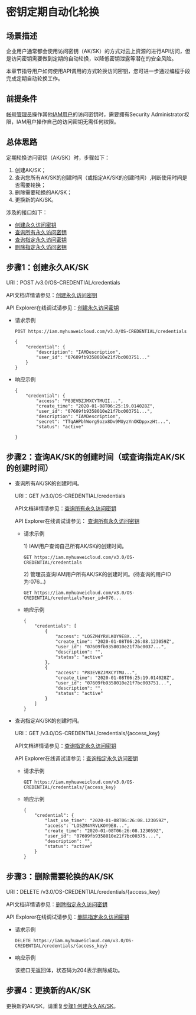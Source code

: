 # 密钥定期自动化轮换<a name="iam_20_0002"></a>

## 场景描述<a name="section19916102875420"></a>

企业用户通常都会使用访问密钥（AK/SK）的方式对云上资源的进行API访问，但是访问密钥需要做到定期的自动轮换，以降低密钥泄露等潜在的安全风险。

本章节指导用户如何使用API调用的方式轮换访问密钥，您可进一步通过编程手段完成定期自动轮换工作。

## 前提条件<a name="section9917172819545"></a>

[帐号管理员](https://support.huaweicloud.com/usermanual-iam/iam_01_0001.html)操作其他[IAM用户](https://support.huaweicloud.com/usermanual-iam/iam_01_0001.html)的访问密钥时，需要拥有Security Administrator权限，IAM用户操作自己的访问密钥无需任何权限。

## 总体思路<a name="section9803349155418"></a>

定期轮换访问密钥（AK/SK）时，步骤如下：

1.  创建AK/SK；
2.  查询您所有AK/SK的创建时间（或指定AK/SK的创建时间）,判断使用时间是否需要轮换；
3.  删除需要轮换的AK/SK；
4.  更换新的AK/SK。

涉及的接口如下：

-   [创建永久访问密钥](创建永久访问密钥.md)
-   [查询所有永久访问密钥](查询所有永久访问密钥.md)
-   [查询指定永久访问密钥](查询指定永久访问密钥.md)
-   [删除指定永久访问密钥](删除指定永久访问密钥.md)

## 步骤1：创建永久AK/SK<a name="section329915893910"></a>

URI：POST /v3.0/OS-CREDENTIAL/credentials

API文档详情请参见：[创建永久访问密钥](创建永久访问密钥.md)

API Explorer在线调试请参见：[创建永久访问密钥](https://apiexplorer.developer.huaweicloud.com/apiexplorer/doc?product=IAM&api=CreatePermanentAccessKey)

-   请求示例

    ```
    POST https://iam.myhuaweicloud.com/v3.0/OS-CREDENTIAL/credentials
    ```

    ```
    {
        "credential": {
            "description": "IAMDescription",
            "user_id": "07609fb9358010e21f7bc003751..."
        }
    }
    ```


-   响应示例

    ```
    {
        "credential": {
            "access": "P83EVBZJMXCYTMUII...",
            "create_time": "2020-01-08T06:25:19.014028Z",
            "user_id": "07609fb9358010e21f7bc003751...",
            "description": "IAMDescription",
            "secret": "TTqAHPbhWorg9ozx8Dv9MUyzYnOKDppxzHt...",
            "status": "active"
        
    }
    ```


## 步骤2：查询AK/SK的创建时间（或查询指定AK/SK的创建时间）<a name="section57112321616"></a>

-   查询所有AK/SK的创建时间。

    URI：GET /v3.0/OS-CREDENTIAL/credentials

    API文档详情请参见：[查询所有永久访问密钥](查询所有永久访问密钥.md)

    API Explorer在线调试请参见：  [查询所有永久访问密钥](https://apiexplorer.developer.huaweicloud.com/apiexplorer/debug?product=IAM&api=QueryAllPermanentAccessKeys)

    -   请求示例

        1\) IAM用户查询自己所有AK/SK的创建时间。

        ```
        GET https://iam.myhuaweicloud.com/v3.0/OS-CREDENTIAL/credentials
        ```

        2\) 管理员查询IAM用户所有AK/SK的创建时间。\(待查询的用户ID为:076…\)

        ```
        GET https://iam.myhuaweicloud.com/v3.0/OS-CREDENTIAL/credentials?user_id=076...
        ```

    -   响应示例

        ```
        {
            "credentials": [
                {
                    "access": "LOSZM4YRVLKOY9E8X...",
                    "create_time": "2020-01-08T06:26:08.123059Z",
                    "user_id": "07609fb9358010e21f7bc0037...",
                    "description": "",
                    "status": "active"
                },
                {
                    "access": "P83EVBZJMXCYTMU...",
                    "create_time": "2020-01-08T06:25:19.014028Z",
                    "user_id": "07609fb9358010e21f7bc003751...",
                    "description": "",
                    "status": "active"
                }
            ]
        }
        ```



-   查询指定AK/SK的创建时间。

    URI：GET /v3.0/OS-CREDENTIAL/credentials/\{access\_key\}

    API文档详情请参见：[查询指定永久访问密钥](查询指定永久访问密钥.md)

    API Explorer在线调试请参见：[查询指定永久访问密钥](https://apiexplorer.developer.huaweicloud.com/apiexplorer/doc?product=IAM&api=QueryPermanentAccessKey)

    -   请求示例

        ```
        GET https://iam.myhuaweicloud.com/v3.0/OS-CREDENTIAL/credentials/{access_key}
        ```

    -   响应示例

        ```
        {
            "credential": {
                "last_use_time": "2020-01-08T06:26:08.123059Z",
                "access": "LOSZM4YRVLKOY9E8...",
                "create_time": "2020-01-08T06:26:08.123059Z",
                "user_id": "07609fb9358010e21f7bc00375....",
                "description": "",
                "status": "active"
            }
        }
        ```



## 步骤3：删除需要轮换的AK/SK<a name="section9595341688"></a>

URI：DELETE /v3.0/OS-CREDENTIAL/credentials/\{access\_key\}

API文档详情请参见：[删除指定永久访问密钥](删除指定永久访问密钥.md)

API Explorer在线调试请参见：[删除指定永久访问密钥](https://apiexplorer.developer.huaweicloud.com/apiexplorer/doc?product=IAM&api=DeletePermanentAccessKey)

-   请求示例

    ```
    DELETE https://iam.myhuaweicloud.com/v3.0/OS-CREDENTIAL/credentials/{access_key}
    ```


-   响应示例

    该接口无返回体，状态码为204表示删除成功。


## 步骤4：更换新的AK/SK<a name="section1570330683"></a>

更换新的AK/SK，请重复[步骤1 创建永久AK/SK](#section329915893910)。

